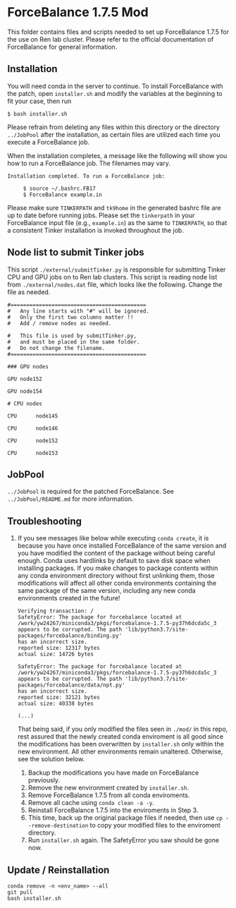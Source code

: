 # ForceBalance 1.7.5 Mod

This folder contains files and scripts needed to set up ForceBalance 1.7.5 for the use on Ren lab cluster. Please refer to the official documentation of ForceBalance for general information.

## Installation

You will need conda in the server to continue. To install ForceBalance with the patch, open `installer.sh` and modify the variables at the beginning to fit your case, then run
```
$ bash installer.sh
```
Please refrain from deleting any files within this directory or the directory `../JobPool` after the installation, as certain files are utilized each time you execute a ForceBalance job.

When the installation completes, a message like the following will show you how to run a ForceBalance job. The filenames may vary.
```
Installation completed. To run a ForceBalance job:

     $ source ~/.bashrc.FB17
     $ ForceBalance example.in
```

Please make sure `TINKERPATH` and `tk9home` in the generated bashrc file are up to date before running jobs.
Please set the `tinkerpath` in your ForceBalance input file (e.g., `example.in`)
as the same to `TINKERPATH`, so that a consistent Tinker installation is invoked throughout the job.

## Node list to submit Tinker jobs

This script `./external/submitTinker.py` is responsible for submitting Tinker CPU and GPU jobs on to Ren lab clusters. This script is reading node list from `./external/nodes.dat` file, which looks like the following. Change the file as needed.
```
#===========================================
#   Any line starts with "#" will be ignored.
#   Only the first two columns matter !!
#   Add / remove nodes as needed.

#   This file is used by submitTinker.py,
#   and must be placed in the same folder.
#   Do not change the filename. 
#===========================================

### GPU nodes 

GPU node152  

GPU node154   

# CPU nodes 

CPU      node145  

CPU      node146  

CPU      node152  

CPU      node153  
```

## JobPool

`../JobPool` is required for the patched ForceBalance. See `../JobPool/README.md` for more information.

## Troubleshooting
1. If you see messages like below while executing `conda create`, it is because you have once installed ForceBalance of the same version and you have modified the content of the package without being careful enough. Conda uses hardlinks by default to save disk space when installing packages. If you make changes to package contents within any conda environment directory without first unlinking them, those modifications will affect all other conda environments containing the same package of the same version, including any new conda environments created in the future!

    ```
    Verifying transaction: /
    SafetyError: The package for forcebalance located at /work/yw24267/miniconda3/pkgs/forcebalance-1.7.5-py37h6dcda5c_3
    appears to be corrupted. The path 'lib/python3.7/site-packages/forcebalance/binding.py'
    has an incorrect size.
    reported size: 12317 bytes
    actual size: 14726 bytes

    SafetyError: The package for forcebalance located at /work/yw24267/miniconda3/pkgs/forcebalance-1.7.5-py37h6dcda5c_3
    appears to be corrupted. The path 'lib/python3.7/site-packages/forcebalance/data/npt.py'
    has an incorrect size.
    reported size: 32121 bytes
    actual size: 40338 bytes

    (...)
    ```
    That being said, if you only modified the files seen in `./mod/` in this repo, rest assured that the newly created conda enviroment is all good since the modifications has been overwritten by `installer.sh` only within the new environment. All other environments remain unaltered. Otherwise, see the solution below.
    1. Backup the modifications you have made on ForceBalance previously.
    1. Remove the new environment created by `installer.sh`.
    1. Remove ForceBalance 1.7.5 from all conda enviroments.
    2. Remove all cache using `conda clean -a -y`.
    3. Reinstall ForceBalance 1.7.5 into the enviroments in Step 3.
    4. This time, back up the original package files if needed, then use 
        `cp --remove-destination` to copy your modified files to the enviroment directory.
    5. Run `installer.sh` again. The SafetyError you saw should be gone now.

## Update / Reinstallation

```
conda remove -n <env_name> --all
git pull
bash installer.sh
```
